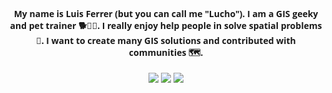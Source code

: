 <h4 align="center" style = "font-family:Open Sans;font-weight: bold;">
My name is Luis Ferrer (but you can call me "Lucho"). I am a GIS geeky and pet trainer 🐕🚶🏻.
I really enjoy help people in solve spatial problems 📍. I want to create many GIS solutions and contributed with communities 🗺️.
</h4>

<p align='center'>
  <a href="www.linkedin.com/in/luchofgis">
   <img src="https://img.shields.io/badge/LinkedIn-0077B5?style=for-the-badge&logo=linkedin&logoColor=white"></a> <a href="https://twitter.com/quecrees"><img src="https://img.shields.io/badge/Twitter-1DA1F2?style=for-the-badge&logo=twitter&logoColor=white"></a> <a href="https://t.me/quecrees"><img src="https://img.shields.io/badge/Telegram-2CA5E0?style=for-the-badge&logo=telegram&logoColor=white"></a>
</p>

